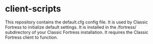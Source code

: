client-scripts
==============

This repository contains the default.cfg config file. It is used by
Classic Fortress to initialize default settings. It is installed in the
/fortress/ subdirectory of your Classic Fortress installation. It requires
the Classic Fortress client to function.
